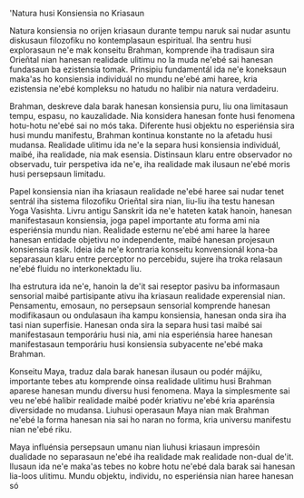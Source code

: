 'Natura husi Konsiensia no Kriasaun

Natura konsiensia no orijen kriasaun durante tempu naruk sai nudar asuntu diskusaun filozofiku no kontemplasaun espiritual. Iha sentru husi explorasaun ne'e mak konseitu Brahman, komprende iha tradisaun sira Orieñtal nian hanesan realidade ulitimu no la muda ne'ebé sai hanesan fundasaun ba ezistensia tomak. Prinsipiu fundamentál ida ne'e koneksaun maka'as ho konsiensia individuál no mundu ne'ebé ami haree, kria ezistensia ne'ebé kompleksu no hatudu no halibir nia natura verdadeiru.

Brahman, deskreve dala barak hanesan konsiensia puru, liu ona limitasaun tempu, espasu, no kauzalidade. Nia konsidera hanesan fonte husi fenomena hotu-hotu ne'ebé sai no mós taka. Diferente husi objektu no esperiénsia sira husi mundu manifestu, Brahman kontinua konstante no la afetadu husi mudansa. Realidade ulitimu ida ne'e la separa husi konsiensia individuál, maibé, iha realidade, nia mak esensia. Distinsaun klaru entre observador no observadu, tuir perspetiva ida ne'e, iha realidade mak ilusaun ne'ebé moris husi persepsaun limitadu.

Papel konsiensia nian iha kriasaun realidade ne'ebé haree sai nudar tenet sentrál iha sistema filozofiku Orieñtal sira nian, liu-liu iha testu hanesan Yoga Vasishta. Livru antigu Sanskrit ida ne'e hateten katak hanoin, hanesan manifestasaun konsiensia, joga papel importante atu forma ami nia esperiénsia mundu nian. Realidade esternu ne'ebé ami haree la haree hanesan entidade objetivu no independente, maibé hanesan projesaun konsiensia rasik. Ideia ida ne'e kontraria konseitu konvensionál kona-ba separasaun klaru entre perceptor no percebidu, sujere iha troka relasaun ne'ebé fluidu no interkonektadu liu.

Iha estrutura ida ne'e, hanoin la de'it sai reseptor pasivu ba informasaun sensorial maibé partisipante ativu iha kriasaun realidade experensial nian. Pensamentu, emosaun, no persepsaun sensorial komprende hanesan modifikasaun ou ondulasaun iha kampu konsiensia, hanesan onda sira iha tasi nian superfisie. Hanesan onda sira la separa husi tasi maibé sai manifestasaun temporáriu husi nia, ami nia esperiénsia haree hanesan manifestasaun temporáriu husi konsiensia subyacente ne'ebé maka Brahman.

Konseitu Maya, traduz dala barak hanesan ilusaun ou podér májiku, importante tebes atu komprende oinsa realidade ulitimu husi Brahman aparese hanesan mundu diversu husi fenomena. Maya la simplesmente sai veu ne'ebé halibir realidade maibé podér kriativu ne'ebé kria aparénsia diversidade no mudansa. Liuhusi operasaun Maya nian mak Brahman ne'ebé la forma hanesan nia sai ho naran no forma, kria universu manifestu nian ne'ebé riku.

Maya influénsia persepsaun umanu nian liuhusi kriasaun impresóin dualidade no separasaun ne'ebé iha realidade mak realidade non-dual de'it. Ilusaun ida ne'e maka'as tebes no kobre hotu ne'ebé dala barak sai hanesan lia-loos ulitimu. Mundu objektu, individu, no esperiénsia nian haree hanesan só